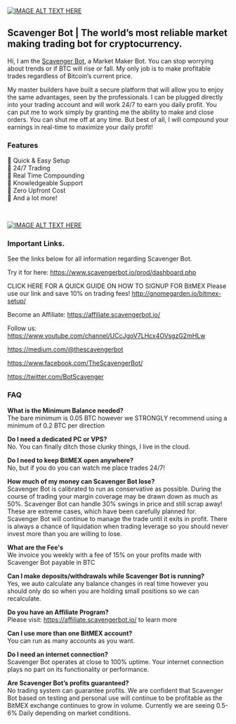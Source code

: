 [![IMAGE ALT TEXT HERE](https://lh5.googleusercontent.com/vAewCJDYHHFOvq-YzO9o6iYHZNNHbb0wsJts_ZlOzrvN0sLOu-5rMLMLoe_Omn8kf2gsSnapALWCbC-BMTQ=w1920-h990)](https://www.scavengerbot.io/)

## Scavenger Bot | The world’s most reliable market making trading bot for cryptocurrency.
Hi, I am the [Scavenger Bot](https://www.scavengerbot.io/), a Market Maker Bot. You can stop worrying about trends or if BTC will rise or fall. My only job is to make profitable trades regardless of Bitcoin’s current price.

My master builders have built a secure platform that will allow you to enjoy the same advantages, seen by the professionals. I can be plugged directly into your trading account and will work 24/7 to earn you daily profit. You can put me to work simply by granting me the ability to make and close orders. You can shut me off at any time. But best of all, I will compound your earnings in real-time to maximize your daily profit!

### Features 
🤖 Quick & Easy Setup <br>
🤖 24/7 Trading <br>
🤖 Real Time Compounding <br>
🤖 Knowledgeable Support <br>
🤖 Zero Upfront Cost <br>
🤖 And a lot more! <br>

<br>

[![IMAGE ALT TEXT HERE](https://lh4.googleusercontent.com/A6ZgB430fx_CwvdW1sQJVTqZXzZbPCdbWdAb2HCRuZZrpuFLW20XttM9PzlNDYnM1r5tzwiGtdzQyx-F5Ps=s512)](https://www.youtube.com/watch?v=UfnJbuR8bYs)


### Important Links.
See the links below for all information regarding Scavenger Bot.

Try it for here:
https://www.scavengerbot.io/prod/dashboard.php

CLICK HERE FOR A QUICK GUIDE ON HOW TO SIGNUP FOR BitMEX
Please use our link and save 10% on trading fees!
http://gnomegarden.io/bitmex-setup/

Become an Affiliate:
https://affiliate.scavengerbot.io/

Follow us:
https://www.youtube.com/channel/UCcJgoV7LHcx4OVsgzG2mHLw

https://medium.com/@thescavengerbot

https://www.facebook.com/TheScavengerBot/

https://twitter.com/BotScavenger


### FAQ
**What is the Minimum Balance needed?** <br>
The bare minimum is 0.05 BTC however we STRONGLY recommend using a minimum of 0.2 BTC per direction

**Do I need a dedicated PC or VPS?** <br>
No. You can finally ditch those clunky things, I live in the cloud.

**Do I need to keep BitMEX open anywhere?** <br>
No, but if you do you can watch me place trades 24/7!

**How much of my money can Scavenger Bot lose?** <br>
Scavenger Bot is calibrated to run as conservative as possible. During the course of trading your margin coverage may be drawn down as much as 50%. Scavenger Bot can handle 30% swings in price and still scrap away! These are extreme cases, which have been carefully planned for. Scavenger Bot will continue to manage the trade until it exits in profit. There is always a chance of liquidation when trading leverage so you should never invest more than you are willing to lose.

**What are the Fee's** <br>
We invoice you weekly with a fee of 15% on your profits made with Scavenger Bot payable in BTC

**Can I make deposits/withdrawals while Scavenger Bot is running?** <br>
Yes, we auto calculate any balance changes in real time however you should only do so when you are holding small positions so we can recalculate.

**Do you have an Affiliate Program?** <br>
Please visit: https://affiliate.scavengerbot.io/ to learn more

**Can I use more than one BitMEX account?** <br>
You can run as many accounts as you want.

**Do I need an internet connection?** <br>
Scavenger Bot operates at close to 100% uptime. Your internet connection plays no part on its functionality or performance.

**Are Scavenger Bot’s profits guaranteed?** <br>
No trading system can guarantee profits. We are confident that Scavenger Bot based on testing and personal use will continue to be profitable as the BitMEX exchange continues to grow in volume. Currently we are seeing 0.5-6% Daily depending on market conditions.